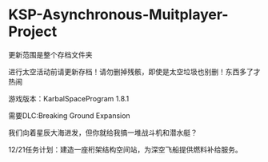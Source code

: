 # KSP-Asynchronous-Muitplayer-Project
更新范围是整个存档文件夹

进行太空活动前请更新存档！请勿删掉残骸，即使是太空垃圾也别删！东西多了才热闹

 游戏版本：KarbalSpaceProgram 1.8.1  

 需要DLC:Breaking Ground Expansion

 我们向着星辰大海进发，但你就给我搞一堆战斗机和潜水艇？
 
 12/21任务计划：建造一座桁架结构空间站，为深空飞船提供燃料补给服务。
